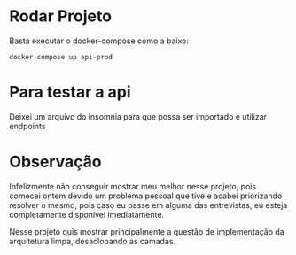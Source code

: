 # Rodar Projeto

Basta executar o docker-compose como a baixo:

```
docker-compose up api-prod
```

# Para testar a api

Deixei um arquivo do insomnia para que possa ser importado e utilizar endpoints

# Observação

Infelizmente não conseguir mostrar meu melhor nesse projeto, pois comecei ontem devido um problema pessoal que tive e acabei priorizando resolver o mesmo, pois caso eu passe em alguma das entrevistas, eu esteja completamente disponível imediatamente.

Nesse projeto quis mostrar principalmente a questão de implementação da arquitetura limpa, desaclopando as camadas.
